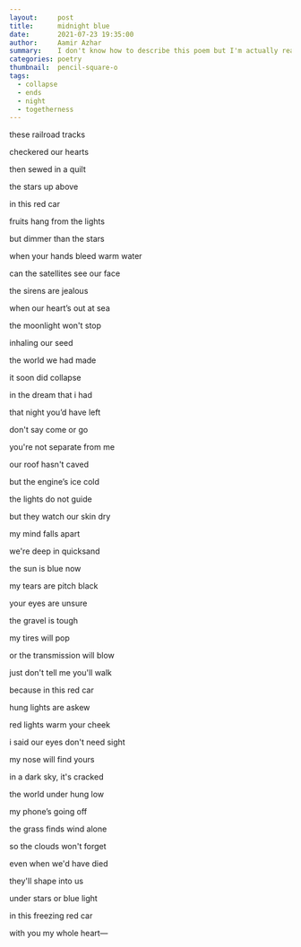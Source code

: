 ```yaml
---
layout:     post
title:      midnight blue
date:       2021-07-23 19:35:00
author:     Aamir Azhar
summary:    I don't know how to describe this poem but I'm actually really proud of it somehow
categories: poetry
thumbnail:  pencil-square-o
tags:
  - collapse
  - ends
  - night
  - togetherness
---
```

these railroad tracks

checkered our hearts

then sewed in a quilt

the stars up above

in this red car

fruits hang from the lights

but dimmer than the stars

when your hands bleed warm water

can the satellites see our face

the sirens are jealous

when our heart’s out at sea

the moonlight won't stop

inhaling our seed

the world we had made

it soon did collapse

in the dream that i had

that night you’d have left

don't say come or go

you're not separate from me

our roof hasn't caved

but the engine’s ice cold

the lights do not guide

but they watch our skin dry

my mind falls apart

we're deep in quicksand

the sun is blue now

my tears are pitch black

your eyes are unsure

the gravel is tough

my tires will pop

or the transmission will blow

just don't tell me you'll walk

because in this red car

hung lights are askew

red lights warm your cheek

i said our eyes don't need sight

my nose will find yours

in a dark sky, it's cracked

the world under hung low

my phone’s going off

the grass finds wind alone

so the clouds won't forget

even when we'd have died

they'll shape into us

under stars or blue light

in this freezing red car

with you my whole heart—
